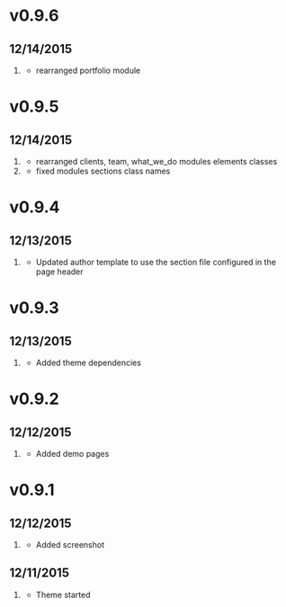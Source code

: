 # v0.9.6
## 12/14/2015

1. [](#improved)
    * rearranged portfolio module

# v0.9.5
## 12/14/2015

1. [](#improved)
    * rearranged clients, team, what_we_do modules elements classes
2. [](#bugfix)
    * fixed modules sections class names

# v0.9.4
## 12/13/2015

1. [](#improved)
    * Updated author template to use the section file configured in the page header

# v0.9.3
## 12/13/2015

1. [](#improved)
    * Added theme dependencies

# v0.9.2
## 12/12/2015

1. [](#improved)
    * Added demo pages

# v0.9.1
## 12/12/2015

1. [](#bugfix)
    * Added screenshot

## 12/11/2015

1. [](#new)
    * Theme started

